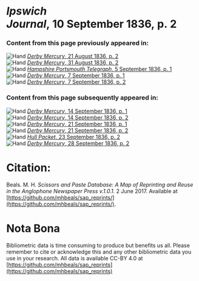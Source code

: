 # *Ipswich Journal*, 10 September 1836, p. 2  
  
### Content from this page previously appeared in:  
![Hand](http://scissorsandpaste.net/wp-content/uploads/2017/06/smallhandpointer.png) [*Derby Mercury*, 21 August 1836, p. 2](https://mhbeals.github.io/sap_html/Derby-Mercury/Derby-Mercury-21-August-1836-p-2)  
![Hand](http://scissorsandpaste.net/wp-content/uploads/2017/06/smallhandpointer.png) [*Derby Mercury*, 31 August 1836, p. 2](https://mhbeals.github.io/sap_html/Derby-Mercury/Derby-Mercury-31-August-1836-p-2)  
![Hand](http://scissorsandpaste.net/wp-content/uploads/2017/06/smallhandpointer.png) [*Hampshire Portsmouth Telegraph*, 5 September 1836, p. 1](https://mhbeals.github.io/sap_html/Hampshire-Portsmouth-Telegraph/Hampshire-Portsmouth-Telegraph-5-September-1836-p-1)  
![Hand](http://scissorsandpaste.net/wp-content/uploads/2017/06/smallhandpointer.png) [*Derby Mercury*, 7 September 1836, p. 1](https://mhbeals.github.io/sap_html/Derby-Mercury/Derby-Mercury-7-September-1836-p-1)  
![Hand](http://scissorsandpaste.net/wp-content/uploads/2017/06/smallhandpointer.png) [*Derby Mercury*, 7 September 1836, p. 2](https://mhbeals.github.io/sap_html/Derby-Mercury/Derby-Mercury-7-September-1836-p-2)  
  
### Content from this page subsequently appeared in:  
![Hand](http://scissorsandpaste.net/wp-content/uploads/2017/06/smallhandpointer.png) [*Derby Mercury*, 14 September 1836, p. 1](https://mhbeals.github.io/sap_html/Derby-Mercury/Derby-Mercury-14-September-1836-p-1)  
![Hand](http://scissorsandpaste.net/wp-content/uploads/2017/06/smallhandpointer.png) [*Derby Mercury*, 14 September 1836, p. 2](https://mhbeals.github.io/sap_html/Derby-Mercury/Derby-Mercury-14-September-1836-p-2)  
![Hand](http://scissorsandpaste.net/wp-content/uploads/2017/06/smallhandpointer.png) [*Derby Mercury*, 21 September 1836, p. 1](https://mhbeals.github.io/sap_html/Derby-Mercury/Derby-Mercury-21-September-1836-p-1)  
![Hand](http://scissorsandpaste.net/wp-content/uploads/2017/06/smallhandpointer.png) [*Derby Mercury*, 21 September 1836, p. 2](https://mhbeals.github.io/sap_html/Derby-Mercury/Derby-Mercury-21-September-1836-p-2)  
![Hand](http://scissorsandpaste.net/wp-content/uploads/2017/06/smallhandpointer.png) [*Hull Packet*, 23 September 1836, p. 2](https://mhbeals.github.io/sap_html/Hull-Packet/Hull-Packet-23-September-1836-p-2)  
![Hand](http://scissorsandpaste.net/wp-content/uploads/2017/06/smallhandpointer.png) [*Derby Mercury*, 28 September 1836, p. 2](https://mhbeals.github.io/sap_html/Derby-Mercury/Derby-Mercury-28-September-1836-p-2)  


# Citation: 

Beals. M. H. *Scissors and Paste Database: A Map of Reprinting and Reuse in the Anglophone Newspaper Press v.1.0.1.* 2 June 2017. Available at [https://github.com/mhbeals/sap_reprints/](https://github.com/mhbeals/sap_reprints/). 

# Nota Bona

Bibliometric data is time consuming to produce but benefits us all. Please remember to cite or acknowledge this and any other bibliometric data you use in your research. All data is available CC-BY 4.0 at [https://github.com/mhbeals/sap_reprints](https://github.com/mhbeals/sap_reprints)